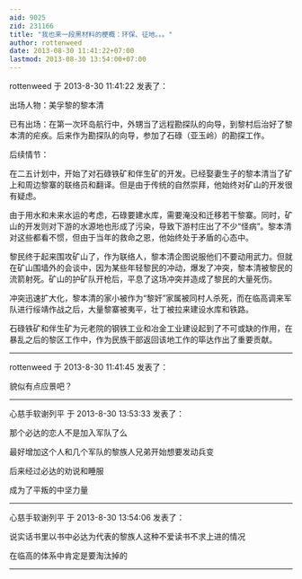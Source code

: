 ```yaml
---
aid: 9025
zid: 231166
title: "我也来一段黑材料的梗概：环保、征地。。。"
author: rottenweed
date: 2013-08-30 11:41:22+07:00
lastmod: 2013-08-30 13:54:00+07:00
---
```


rottenweed 于 2013-8-30 11:41:22 发表了：

出场人物：美孚黎的黎本清

已有出场：在第一次环岛航行中，外甥当了远程勘探队的向导，到黎村后治好了黎本清的疟疾。后来作为勘探队的向导，参加了石碌（亚玉岭）的勘探工作。

后续情节：

在二五计划中，开始了对石碌铁矿和伴生矿的开发。已经娶妻生子的黎本清当了矿上和周边黎寨的联络员和翻译。但是由于传统的自然崇拜，他始终对矿山的开发很有疑虑。

由于用水和未来水运的考虑，石碌要建水库，需要淹没和迁移若干黎寨。同时，矿山的开发则对下游的水源地也形成了污染，导致下游村庄出了不少“怪病”。黎本清对这些都看不惯，但由于当年的救命之恩，他始终处于矛盾的心态中。

黎民终于起来围攻矿山了，作为联络人，黎本清企图说服他们不要动用武力。但就在矿山围墙外的会谈中，因为某些年轻黎民的冲动，爆发了冲突，黎本清被黎民的流箭射死。矿山的护矿队开枪后，平息了这场冲突并造成了黎民的大量死伤。

冲突迅速扩大化，黎本清的家小被作为“黎奸”家属被同村人杀死，而在临高调来军队进行绥靖作战之后，大量黎寨被夷平，壮丁被拉来建设水库和铁路。

石碌铁矿和伴生矿为元老院的钢铁工业和冶金工业建设起到了不可或缺的作用，在暴乱之后的黎区工作中，作为民族干部返回该地工作的筚达作出了重要贡献。

---

rottenweed 于 2013-8-30 11:41:45 发表了：

貌似有点应景吧？

---

心慈手软谢列平 于 2013-8-30 13:53:33 发表了：

那个必达的恋人不是加入军队了么

最好增加这个人和几个军队的黎族人兄弟开始想要发动兵变

后来经过必达的劝说和睡服

成为了平叛的中坚力量

---

心慈手软谢列平 于 2013-8-30 13:54:06 发表了：

说实话书里以书中必达为代表的黎族人这种不爱读书不求上进的情况

在临高的体系中肯定是要淘汰掉的

---
